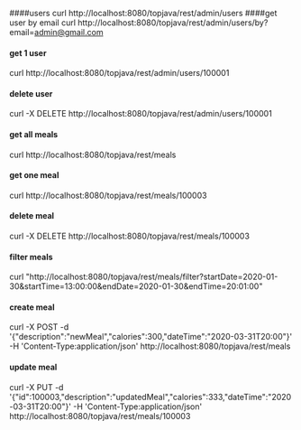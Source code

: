  ####users
 curl http://localhost:8080/topjava/rest/admin/users
 ####get user by email
 curl http://localhost:8080/topjava/rest/admin/users/by?email=admin@gmail.com
 #### get 1 user
 curl http://localhost:8080/topjava/rest/admin/users/100001
 #### delete user
 curl -X DELETE http://localhost:8080/topjava/rest/admin/users/100001
 #### get all meals
 curl http://localhost:8080/topjava/rest/meals
 #### get one meal
 curl http://localhost:8080/topjava/rest/meals/100003
 #### delete meal
 curl -X DELETE http://localhost:8080/topjava/rest/meals/100003
 #### filter meals
 curl "http://localhost:8080/topjava/rest/meals/filter?startDate=2020-01-30&startTime=13:00:00&endDate=2020-01-30&endTime=20:01:00"
 #### create meal
 curl -X POST -d '{"description":"newMeal","calories":300,"dateTime":"2020-03-31T20:00"}' -H 'Content-Type:application/json' http://localhost:8080/topjava/rest/meals
 #### update meal
 curl -X PUT -d '{"id":100003,"description":"updatedMeal","calories":333,"dateTime":"2020-03-31T20:00"}' -H 'Content-Type:application/json' http://localhost:8080/topjava/rest/meals/100003